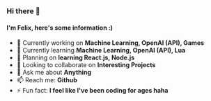 ### Hi there 👋

#### I'm Felix, here's some information :)

- 🔭 Currently working on **Machine Learning, OpenAI (API), Games**
- 🌱 Currently learning **Machine Learning, OpenAI (API), Lua**
- 🧭 Planning on **learning React.js, Node.js**
- 👯 Looking to collaborate on **Interesting Projects**
- 💬 Ask me about **Anything**
- 📫 Reach me: **Github**
- ⚡ Fun fact: **I feel like I've been coding for ages haha**



<!--
**FelixCodesTech/FelixCodesTech** is a ✨ _special_ ✨ repository because its `README.md` (this file) appears on your GitHub profile.

Here are some ideas to get you started:

- 🔭 I’m currently working on ...
- 🌱 I’m currently learning ...
- 👯 I’m looking to collaborate on ...
- 🤔 I’m looking for help with ...
- 💬 Ask me about ...
- 📫 How to reach me: ...
- 😄 Pronouns: ...
- ⚡ Fun fact: ...
-->
